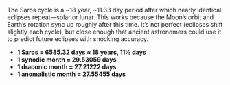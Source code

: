 The Saros cycle is a ~18 year, ~11.33 day period after which nearly identical eclipses repeat—solar or lunar. This works because the Moon’s orbit and Earth’s rotation sync up roughly after this time. It’s not perfect (eclipses shift slightly each cycle), but close enough that ancient astronomers could use it to predict future eclipses with shocking accuracy.

- **1 Saros = 6585.32 days ≈ 18 years, 11⅓ days**
- **1 synodic month = 29.53059 days**
- **1 draconic month = 27.21222 days**
- **1 anomalistic month = 27.55455 days**